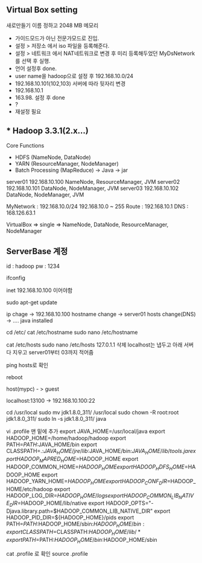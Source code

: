 ## Virtual Box setting
새로만들기
이름 정하고 2048 MB 메모리
- 가이드모드가 아닌 전문가모드로 진입.
- 설정 > 저장소 에서 iso 파일을 등록해준다.
- 설정 > 네트워크 에서 NAT네트워크로 변경 후 미리 등록해두었던 MyDsNetwork를 선택 후 실행.
- 언어 설정후 done.
- user name을 hadoop으로 설정 후 192.168.10.0/24
- 192.168.10.101(102,103) 서버에 따라 뒷자리 변경
- 192.168.10.1
- 163.98. 설정 후 done
-    ?
- 재설정 필요



## * Hadoop 3.3.1(2.x...)
Core Functions
- HDFS (NameNode, DataNode)
- YARN (ResourceManager, NodeManager)
- Batch Processing (MapReduce) -> Java -> jar

server01 192.168.10.100 NameNode, ResourceManager, JVM
server02 192.168.10.101 DataNode, NodeManager, JVM
server03 192.168.10.102 DataNode, NodeManager, JVM

MyNetwork : 192.168.10.0/24
            192.168.10.0 ~ 255
Route : 192.168.10.1
DNS : 168.126.63.1

VirtualBox
=> single => NameNode, DataNode, ResourceManager, NodeManager

## ServerBase 계정
id : hadoop
pw : 1234

ifconfig

inet 192.168.10.100 이어야함

sudo apt-get update

ip chage -> 192.168.10.100
hostname change -> server01
hosts change(DNS) -> ....
java installed

cd /etc/
cat /etc/hostname
sudo nano /etc/hostname

cat /etc/hosts
sudo nano /etc/hosts
127.0.1.1 삭제
localhost는 냅두고 아래 서버 다 지우고 server01부터 03까지 적어줌

ping hosts로 확인

reboot

host(mypc) - > guest

localhost:13100 -> 192.168.10.100:22

cd /usr/local
sudo mv jdk1.8.0_311/ /usr/local
sudo chown -R root:root jdk1.8.0_311/
sudo ln -s jdk1.8.0_311/ java


vi .profile 맨 밑에 추가
  export JAVA_HOME=/usr/local/java
  export HADOOP_HOME=/home/hadoop/hadoop
  export PATH=$PATH:$JAVA_HOME/bin
  export CLASSPATH=.:$JAVA_HOME/jre/lib:$JAVA_HOME/bin:$JAVA_HOME/lib/tools.jar
  export HADOOP_MAPRED_HOME=$HADOOP_HOME
  export HADOOP_COMMON_HOME=$HADOOP_HOME
  export HADOOP_HDFS_HOME=$HADOOP_HOME
  export HADOOP_YARN_HOME=$HADOOP_HOME
  export HADOOP_CONF_DIR=$HADOOP_HOME/etc/hadoop
  export HADOOP_LOG_DIR=$HADOOP_HOME/logs
  export HADOOP_COMMON_LIB_NATIVE_DIR=$HADOOP_HOME/lib/native
  export HADOOP_OPTS="-Djava.library.path=$HADOOP_COMMON_LIB_NATIVE_DIR"
  export HADOOP_PID_DIR=${HADOOP_HOME}/pids
  export PATH=$PATH:$HADOOP_HOME/sbin:$HADOOP_HOME/bin:
  export CLASSPATH=$CLASSPATH:$HADOOP_HOME/lib/*
  export PATH=$PATH:$HADOOP_HOME/bin:$HADOOP_HOME/sbin

cat .profile 로 확인
source .profile
